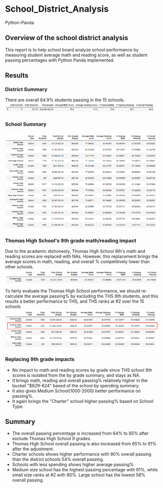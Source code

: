 # School_District_Analysis
Python-Panda

## Overview of the school district analysis

This report is to help school board analyze school performance by measuring student average math and reading score, as well as student passing percentages with Python Panda implemented.

## Results

### District Summary
There are overall 64.9% students passing in the 15 schools.
<img src="Images/District_Summary.png">

### School Summary
<img src="Images/School_Summary.png">

### Thomas High School's 9th grade math/reading impact
Due to the academic dishonesty, Thomas High School 9th's math and reading scores are replaced with NAs. However, this replacement brings the average scores in math, reading, and overall % competitively lower than other schools.
<img src="Images/THS_NA.png">

To fairly evaluate the Thomas High School performance, we should re-calculate the average passing% by excluding the THS 9th students, and this results a better performance to THS, and THS ranks at #2 over the 15 schools
<img src="Images/Top_5.png">

### Replacing 9th grade impacts

- No impact to math and reading scores by grade since THS school 9th scores is isolated from the by grade summary, and stays as NA.
- It brings math, reading and overall passing% relatively higher in the bucket "$629-624" based of the school by spending summary.
- It also gives Medium School(1000-2000) better performance on passing%. 
- It again brings the "Charter" school higher passing% based on School Type.

## Summary

- The overall passing percentage is increased from 64% to 65% after exclude Thomas High School 9 grades. 
- Thomas High School overall passing is also increased from 65% to 91% after the adjustment.
- Charter schools shows higher performance with 90% overall passing than the district schools 54% overall passing. 
- Schools with less spending shows higher average passing%
- Medium size school has the highest passing percentage with 91%, while small size ranks at #2 with 90%. Large school has the lowest 58% overall passing.





